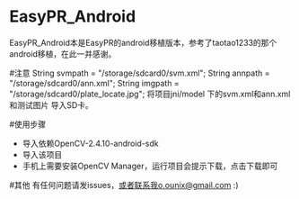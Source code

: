 # EasyPR_Android
EasyPR_Android本是EasyPR的android移植版本，参考了taotao1233的那个android移植，在此一并感谢。

#注意
		String svmpath = "/storage/sdcard0/svm.xml";
		String annpath = "/storage/sdcard0/ann.xml";
		String imgpath = "/storage/sdcard0/plate_locate.jpg";
将项目jni/model 下的svm.xml和ann.xml和测试图片 导入SD卡。

#使用步骤
* 导入依赖OpenCV-2.4.10-android-sdk
* 导入该项目
* 手机上需要安装OpenCV Manager，运行项目会提示下载，点击下载即可

#其他
有任何问题请发issues，或者联系我o.ounix@gmail.com :)



